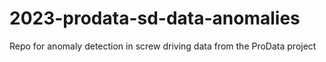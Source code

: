# 2023-prodata-sd-data-anomalies
 Repo for anomaly detection in screw driving data from the ProData project 
